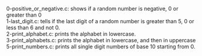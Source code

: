 0-positive_or_negative.c: shows if a random number is negative, 0 or greater than 0 <br />
1-last_digit.c: tells if the last digit of a random number is greater than 5, 0 or less than 6 and not 0. <br />
2-print_alphabet.c: prints the alphabet in lowercase. <br />
3-print_alphabets.c: prints the alphabet in lowercase, and then in uppercase <br />
5-print_numbers.c: prints all single digit numbers of base 10 starting from 0. <br />
